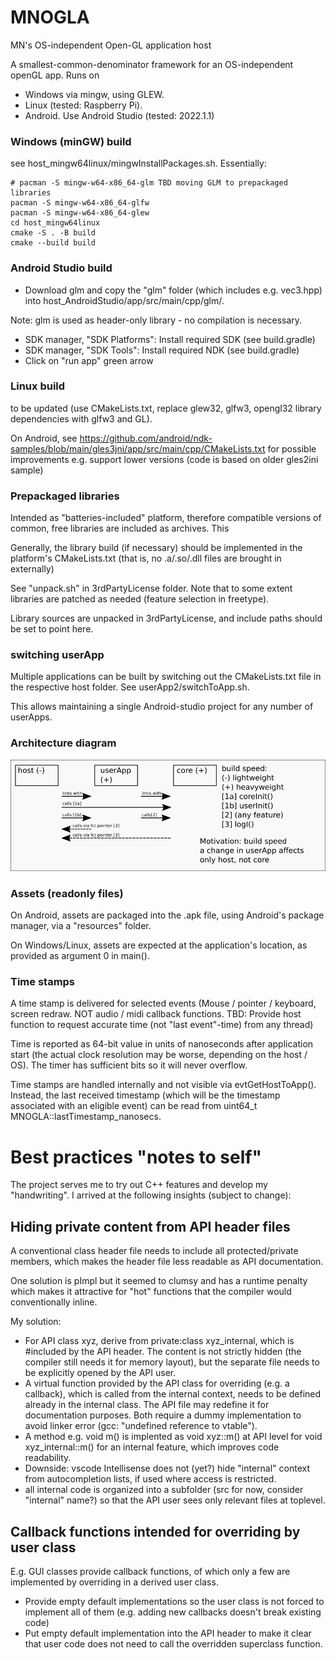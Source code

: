 # MNOGLA
MN's OS-independent Open-GL application host

A smallest-common-denominator framework for an OS-independent openGL app. Runs on
- Windows via mingw, using GLEW.
- Linux (tested: Raspberry Pi).
- Android. Use Android Studio (tested: 2022.1.1)

### Windows (minGW) build
see host_mingw64linux/mingwInstallPackages.sh. Essentially:
```pacman -S --needed base-devel mingw-w64-x86_64-toolchain
# pacman -S mingw-w64-x86_64-glm TBD moving GLM to prepackaged libraries
pacman -S mingw-w64-x86_64-glfw
pacman -S mingw-w64-x86_64-glew
cd host_mingw64linux
cmake -S . -B build
cmake --build build
```

### Android Studio build
- Download glm and copy the "glm" folder (which includes e.g. vec3.hpp) into host_AndroidStudio/app/src/main/cpp/glm/.

Note: glm is used as header-only library - no compilation is necessary.

- SDK manager, "SDK Platforms": Install required SDK (see build.gradle)
- SDK manager, "SDK Tools": Install required NDK (see build.gradle)
- Click on "run app" green arrow

### Linux build
to be updated (use CMakeLists.txt, replace glew32, glfw3, opengl32 library dependencies with glfw3 and GL). 

On Android, see https://github.com/android/ndk-samples/blob/main/gles3jni/app/src/main/cpp/CMakeLists.txt for possible improvements e.g. support lower versions (code is based on older gles2ini sample)

### Prepackaged libraries
Intended as "batteries-included" platform, therefore compatible versions of common, free libraries are included as archives. This 

Generally, the library build (if necessary) should be implemented in the platform's CMakeLists.txt (that is, no .a/.so/.dll files are brought in externally)

See "unpack.sh" in 3rdPartyLicense folder. Note that to some extent libraries are patched as needed (feature selection in freetype).

Library sources are unpacked in 3rdPartyLicense, and include paths should be set to point here.

### switching userApp
Multiple applications can be built by switching out the CMakeLists.txt file in the respective host folder. See userApp2/switchToApp.sh.

This allows maintaining a single Android-studio project for any number of userApps.

### Architecture diagram
![architecture diagram](doc/architecture.png)

### Assets (readonly files)
On Android, assets are packaged into the .apk file, using Android's package manager, via a "resources" folder. 

On Windows/Linux, assets are expected at the application's location, as provided as argument 0 in main().

### Time stamps
A time stamp is delivered for selected events (Mouse / pointer / keyboard, screen redraw. NOT audio / midi callback functions. 
TBD: Provide host function to request accurate time (not "last event"-time) from any thread)

Time is reported as 64-bit value in units of nanoseconds after application start (the actual clock resolution may be worse, depending on the host / OS). The timer has sufficient bits so it will never overflow.

Time stamps are handled internally and not visible via evtGetHostToApp(). Instead, the last received timestamp (which will be the timestamp associated with an eligible event) can be read from uint64_t MNOGLA::lastTimestamp_nanosecs.

# Best practices "notes to self"
The project serves me to try out C++ features and develop my "handwriting". I arrived at the following insights (subject to change):

## Hiding private content from API header files
A conventional class header file needs to include all protected/private members, which makes the header file less readable as API documentation.

One solution is pImpl but it seemed to clumsy and has a runtime penalty which makes it attractive for "hot" functions that the compiler would conventionally inline.

My solution: 

- For API class xyz, derive from private:class xyz_internal, which is #included by the API header. The content is not strictly hidden (the compiler still needs it for memory layout), but the separate file needs to be explicitly opened by the API user.
- A virtual function provided by the API class for overriding (e.g. a callback), which is called from the internal context, needs to be defined already in the internal class. The API file may redefine it for documentation purposes. Both require a dummy implementation to avoid linker error (gcc: "undefined reference to vtable").
- A method e.g. void m() is implented as void xyz::m() at API level for void xyz_internal::m() for an internal feature, which improves code readability.
- Downside: vscode Intellisense does not (yet?) hide "internal" context from autocompletion lists, if used where access is restricted.
- all internal code is organized into a subfolder (src for now, consider "internal" name?) so that the API user sees only relevant files at toplevel.

## Callback functions intended for overriding by user class
E.g. GUI classes provide callback functions, of which only a few are implemented by overriding in a derived user class.

- Provide empty default implementations so the user class is not forced to implement all of them (e.g. adding new callbacks doesn't break existing code)
- Put empty default implementation into the API header to make it clear that user code does not need to call the overridden superclass function.